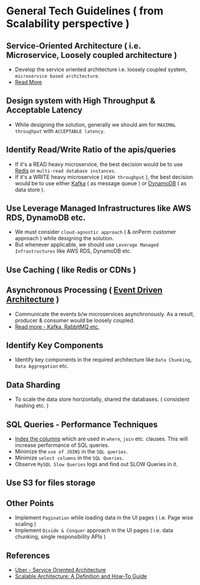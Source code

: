 
# General Tech Guidelines ( from Scalability perspective )

## Service-Oriented Architecture ( i.e. Microservice, Loosely coupled architecture )
- Develop the service oriented architecture i.e. loosely coupled system, `microservice based architecture`.
- [Read More](MonolothicToMicroservice)

## Design system with High Throughput & Acceptable Latency
- While designing the solution, generally we should aim for `MAXIMAL throughput` with `ACCEPTABLE latency`.

## Identify Read/Write Ratio of the apis/queries
- If it's a READ heavy microservice, the best decision would be to use [Redis](Redis) or `multi-read database instances`.
- If it's a WRITE heavy microservice ( `HIGH throughput` ), the best decision would be to use either [Kafka](MessageBrokers) ( as message queue ) or [DynamoDB](AWS/DynamoDB.md) ( as data store ).

## Use Leverage Managed Infrastructures like AWS RDS, DynamoDB etc.
- We must consider `cloud-agnostic approach` ( & onPerm customer approach ) while designing the solution.
- But whenever applicable, we should use `Leverage Managed Infrastructures` like AWS RDS, DynamoDB etc.

## Use Caching ( like Redis or CDNs )

## Asynchronous Processing ( [Event Driven Architecture](SystemGlossaries.md) )
- Communicate the events b/w microservices asynchronously. As a result, producer & consumer would be loosely coupled.
- [Read more - Kafka, RabbitMQ etc.](../DesignComponents/MessageBrokers)

## Identify Key Components
- Identify key components in the required architecture like `Data Chunking`, `Data Aggregation` etc.

## Data Sharding
- To scale the data store horizontally, shared the databases. ( consistent hashing etc. )

## SQL Queries - Performance Techniques
- [Index the columns](https://www.geeksforgeeks.org/indexing-in-databases-set-1/) which are used in `where`, `join` etc. clauses. This will increase performance of SQL queries.
- Minimize the `use of JOINS` in the `SQL queries`.
- Minimize `select columns` in the `SQL Queries`.
- Observe `MySQL Slow Queries` logs and find out SLOW Queries in it.

## Use S3 for files storage

## Other Points
- Implement `Pagination` while loading data in the UI pages ( i.e. Page wise scaling )
- Implement `Divide & Conquer` approach in the UI pages ( i.e. data chunking, single responsibility APIs )

## References
- [Uber - Service Oriented Architecture](https://eng.uber.com/service-oriented-architecture/)
- [Scalable Architecture: A Definition and How-To Guide](https://www.sentinelone.com/blog/scalable-architecture/)
